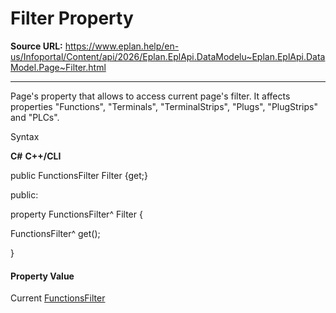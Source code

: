 # Filter Property

**Source URL:** https://www.eplan.help/en-us/Infoportal/Content/api/2026/Eplan.EplApi.DataModelu~Eplan.EplApi.DataModel.Page~Filter.html

---

Page's property that allows to access current page's filter. It affects properties "Functions", "Terminals", "TerminalStrips", "Plugs", "PlugStrips" and "PLCs".

Syntax

**C#**
**C++/CLI**


public FunctionsFilter Filter {get;}

public:

property FunctionsFilter^ Filter {

   FunctionsFilter^ get();

}


#### Property Value

Current [FunctionsFilter](Eplan.EplApi.DataModelu~Eplan.EplApi.DataModel.FunctionsFilter.html)
